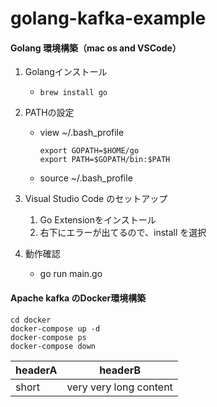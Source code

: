 # golang-kafka-example

#### Golang 環境構築（mac os and VSCode）
1. Golangインストール
    *     brew install go
2. PATHの設定
    * view ~/.bash_profile

          export GOPATH=$HOME/go
          export PATH=$GOPATH/bin:$PATH
    * source ~/.bash_profile
3. Visual Studio Code のセットアップ
    1. Go Extensionをインストール
    2. 右下にエラーが出てるので、install を選択

4. 動作確認
    * go run main.go

#### Apache kafka のDocker環境構築
    cd docker
    docker-compose up -d
    docker-compose ps
    docker-compose down


| headerA | headerB                |
| ------- | ---------------------- |
| short   | very very long content |
